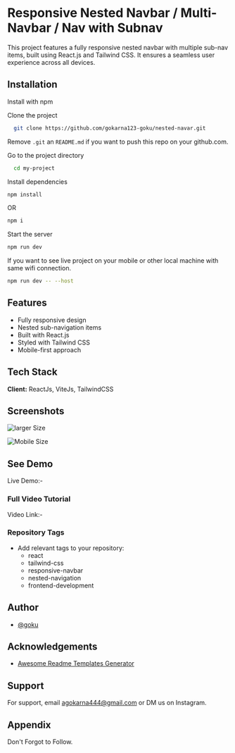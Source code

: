 
# Responsive Nested Navbar / Multi-Navbar / Nav with Subnav 

This project features a fully responsive nested navbar with multiple sub-nav items, built using React.js and Tailwind CSS. It ensures a seamless user experience across all devices.



## Installation

Install with npm

Clone the project

```bash
  git clone https://github.com/gokarna123-goku/nested-navar.git
```

Remove `.git` an `README.md` if you want to push this repo on your github.com.

Go to the project directory

```bash
  cd my-project
```

Install dependencies

``` bash
npm install
```
OR 

```bash
npm i
```

Start the server

``` bash
npm run dev
```

If you want to see live project on your mobile or other local machine with same wifi connection.

```bash
npm run dev -- --host
```


## Features
- Fully responsive design
- Nested sub-navigation items
- Built with React.js
- Styled with Tailwind CSS
- Mobile-first approach


## Tech Stack

**Client:** ReactJs, ViteJs, TailwindCSS


## Screenshots

![larger Size](https://github.com/user-attachments/assets/ec40a01a-01d9-457e-be5d-13299a85b141)


![Mobile Size](https://github.com/user-attachments/assets/429a1613-b727-4627-875e-bfb3e81eff4a)


## See Demo

Live Demo:- 


### Full Video Tutorial
Video Link:- 



### Repository Tags
- Add relevant tags to your repository:
  - react
  - tailwind-css
  - responsive-navbar
  - nested-navigation
  - frontend-development


## Author

- [@goku](https://github.com/gtech-official08)


## Acknowledgements

 - [Awesome Readme Templates Generator](https://readme.so/)


## Support

For support, email agokarna444@gmail.com or DM us on Instagram.


## Appendix

Don't Forgot to Follow.

